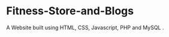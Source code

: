 # Fitness-Store-and-Blogs
A Website built using HTML, CSS, Javascript, PHP and MySQL .             
